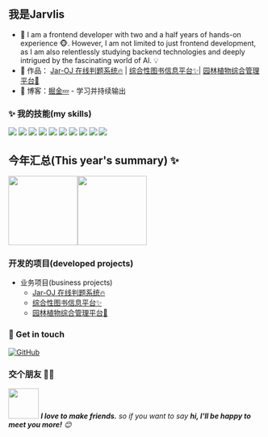 ## 我是Jarvlis

- 🌹 I am a frontend developer with two and a half years of hands-on experience 🐵. However, I am not limited to just frontend development, as I am also relentlessly studying backend technologies and deeply intrigued by the fascinating world of AI. 💡
- 🏡 作品： <a href="https://github.com/Jarvlis/Jar-OJ-frontend" target="_blank">Jar-OJ 在线判题系统🔥</a> | <a href="https://github.com/Jarvlis/bookSystem-frontend" target="_blank">综合性图书信息平台✨</a>| <a href="https://github.com/Jarvlis/Garden-Plant-Management-Platform" target="_blank">园林植物综合管理平台🌲</a> 
- :pencil: 博客：[掘金💤](https://juejin.cn/user/1676117864879038) - 学习并持续输出


### ✨ 我的技能(my skills)   

![](https://img.shields.io/badge/-Java-4C7491?style=flat-square&logo=java&logoColor=fff)
![](https://img.shields.io/badge/-Spring-5FB832?style=flat-square&logo=Spring&logoColor=fff)
![](https://img.shields.io/badge/-Python-3e74a2?style=flat-square&logo=Python&logoColor=fff)
![](https://img.shields.io/badge/-Node.js-339933?style=flat-square&logo=Node.js&logoColor=fff)
![](https://img.shields.io/badge/-Vue-4fc08d?style=flat-square&logo=Vue.js&logoColor=fff)
![](https://img.shields.io/badge/-React-2d98ce?style=flat-square&logo=React&logoColor=fff)
![](https://img.shields.io/badge/-Docker-2496ED?style=flat-square&logo=Docker&logoColor=fff)
![](https://img.shields.io/badge/-Linux-000000?style=flat-square&logo=Linux&logoColor=fff)
![](https://img.shields.io/badge/-MySQL-4479A1?style=flat-square&logo=MySQL&logoColor=fff)
![](https://img.shields.io/badge/-Git-E84E31?style=flat-square&logo=Git&logoColor=fff)


## 今年汇总(This year's summary) ✨

<img align="" height="137px" src="https://github-readme-stats.vercel.app/api?username=jarvlis&hide_title=true&hide_border=true&show_icons=true&include_all_commits=true&line_height=21&bg_color=0,EC6C6C,FFD479,FFFC79,73FA79&theme=graywhite&locale=cn" /><img align="" height="137px" src="https://github-readme-stats.vercel.app/api/top-langs/?username=jarvlis&hide_title=true&hide_border=true&layout=compact&bg_color=0,73FA79,73FDFF,D783FF&theme=graywhite&locale=cn" />
### 开发的项目(developed projects)

- 业务项目(business projects)
  - [Jar-OJ 在线判题系统🔥](https://github.com/Jarvlis/Jar-OJ-frontend)
  - [综合性图书信息平台✨](https://github.com/Jarvlis/bookSystem-frontend)
  - [园林植物综合管理平台🌱](https://github.com/Jarvlis/Garden-Plant-Management-Platform)

### 🎉 Get in touch

[![GitHub](https://img.shields.io/badge/GitHub-grey?logo=github)](https://github.com/jarvlis)
### 交个朋友 👬🏻

<img src="https://media.giphy.com/media/LnQjpWaON8nhr21vNW/giphy.gif" width="60"> <em><b>I love to make friends.</b> so if you want to say <b>hi, I'll be happy to meet you more!</b> 😊</em>
